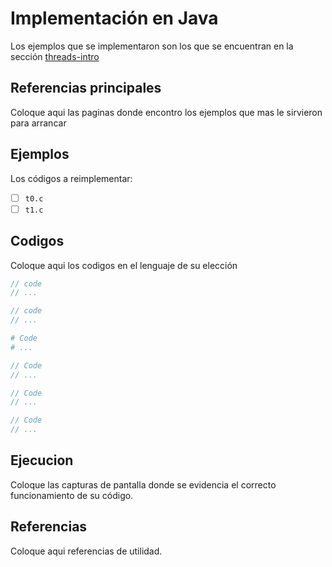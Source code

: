 # Implementación en Java

Los ejemplos que se implementaron son los que se encuentran en la sección [threads-intro](../../threads-intro/)

## Referencias principales

Coloque aqui las paginas donde encontro los ejemplos que mas le sirvieron para arrancar

## Ejemplos

Los códigos a reimplementar:
- [ ] `t0.c`
- [ ] `t1.c`

## Codigos

Coloque aqui los codigos en el lenguaje de su elección

```c
// code
// ...
```

```cpp
// code
// ...
```


```python
# Code
# ...
```


```java
// Code
// ...
```


```go
// Code
// ...
```

```rust
// Code
// ...
```

## Ejecucion

Coloque las capturas de pantalla donde se evidencia el correcto funcionamiento de su código. 


## Referencias

Coloque aqui referencias de utilidad.